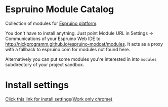 Espruino Module Catalog
=======================

Collection of modules for [Espruino platform](http://espruino.com).

You don't have to install anything. Just point Module URL in Settings →
Communications of your Espruino Web IDE to http://nickprogramm.github.io/espruino-modcat/modules.
It acts as a proxy with a fallback to espruino.com for modules not found
here.

Alternatively you can put some modules you're interested in into `modules`
subdirectory of your project sandbox.

# Install settings

[Click this link for install settings(Work only chrome)](http://www.espruino.com/webide?settings={"MODULE_URL":"http://nickprogramm.github.io/espruino-modcat/modules","BOARD_JSON_URL":"http://nickprogramm.github.io/espruino-modcat/json","SAVE_ON_SEND":true})
